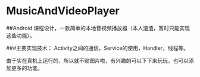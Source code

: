 # MusicAndVideoPlayer
##Android 课程设计，一款简单的本地音视频播放器（本人渣渣，暂时只能实现这些功能）。                                                               

###主要实现技术：
Activity之间的通信，Service的使用，Handler，线程等。

由于实在真机上运行的，所以就不贴图片啦，有兴趣的可以下下来玩玩，也可以添加更多的功能。
